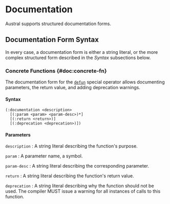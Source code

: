 # Documentation

Austral supports structured documentation forms.

## Documentation Form Syntax

In every case, a documentation form is either a string literal, or the
more complex structured form described in the *Syntax* subsections below.

### Concrete Functions {#doc:concrete-fn}

The documentation form for the [`defun`](#op:defun) special operator allows
documenting parameters, the return value, and adding deprecation warnings.

#### Syntax

```
(:documentation <description>
  [(:param <param> <param-desc>)*]
  [(:return <return>)]
  [(:deprecation <deprecation>)])
```

#### Parameters

`description`
: A string literal describing the function's purpose.

`param`
: A parameter name, a symbol.

`param-desc`
: A string literal describing the corresponding parameter.

`return`
: A string literal describing the function's return value.

`deprecation`
: A string literal describing why the function should not be used. The compiler
  MUST issue a warning for all instances of calls to this function.
